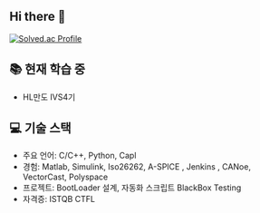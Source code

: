 ## Hi there 👋

<!--
**CapsuleLee/CapsuleLee** is a ✨ _special_ ✨ repository because its `README.md` (this file) appears on your GitHub profile.

Here are some ideas to get you started:



- 🔭 I’m currently working on ...
- 🌱 I’m currently learning ...
- 👯 I’m looking to collaborate on ...
- 🤔 I’m looking for help with ...
- 💬 Ask me about ...
- 📫 How to reach me: ...
- 😄 Pronouns: ...
- ⚡ Fun fact: ...

-->

[![Solved.ac Profile](http://mazassumnida.wtf/api/v2/generate_badge?boj=sso05109)](https://solved.ac/sso05109)

## 📚 현재 학습 중

- HL만도 IVS4기
  

## 💻 기술 스택

- 주요 언어: C/C++, Python, Capl
- 경험: Matlab, Simulink, Iso26262, A-SPICE , Jenkins , CANoe, VectorCast, Polyspace
- 프로젝트: BootLoader 설계, 자동화 스크립트 BlackBox Testing
- 자격증: ISTQB CTFL



